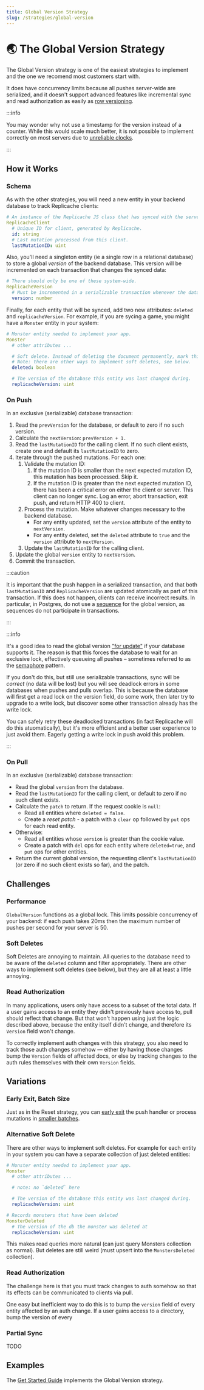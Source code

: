 ```yaml
---
title: Global Version Strategy
slug: /strategies/global-version
---
```


# 🌏 The Global Version Strategy

The Global Version strategy is one of the easiest strategies to implement and the one we recomend most customers start with.

It does have concurrency limits because all pushes server-wide are serialized, and it doesn't support advanced features like incremental sync and read authorization as easily as [row versioning](/concepts/strategies/row-version).

:::info

You may wonder why not use a timestamp for the version instead of a counter. While this would scale much better, it is not possible to implement correctly on most servers due to [unreliable clocks](https://www.ics.uci.edu/~cs230/lectures20/distrsyslectureset2-win20.pdf).

:::

## How it Works

### Schema

As with the other strategies, you will need a new entity in your backend database to track Replicache clients:

```yaml
# An instance of the Replicache JS class that has synced with the server.
ReplicacheClient
  # Unique ID for client, generated by Replicache.
  id: string
  # Last mutation processed from this client.
  lastMutationID: uint
```

Also, you'll need a singleton entity (ie a single row in a relational database) to store a global _version_ of the backend database. This version will be incremented on each transaction that changes the synced data:

```yaml
# There should only be one of these system-wide.
ReplicacheVersion
  # Must be incremented in a serializable transaction whenever the database changes.
  version: number
```

Finally, for each entity that will be synced, add two new attributes: `deleted` and `replicacheVersion`. For example, if you are sycing a game, you might have a `Monster` entity in your system:

```yaml
# Monster entity needed to implement your app.
Monster
  # other attributes ...

  # Soft delete. Instead of deleting the document permanently, mark this as true.
  # Note: there are other ways to implement soft deletes, see below.
  deleted: boolean

  # The version of the database this entity was last changed during.
  replicacheVersion: uint
```

### On Push

In an exclusive (serializable) database transaction:

<ol>
  <li>Read the <code>prevVersion</code> for the database, or default to zero if no such version.</li>
  <li>Calculate the <code>nextVersion</code>: <code>prevVersion + 1.</code></li>
  <li>Read the <code>lastMutationID</code> for the calling client. If no such client exists, create one and default its <code>lastMutationID</code> to zero.</li>
  <li>Iterate through the pushed mutations. For each one:
      <ol>
          <li>Validate the mutation ID:
              <ol>
                  <li>If the mutation ID is smaller than the next expected mutation ID, this mutation has been processed. Skip it.</li>
                  <li>If the mutation ID is greater than the next expected mutation ID, there has been a critical error on either the client or server. This client can no longer sync. Log an error, abort transaction, exit push, and return HTTP 400 to client.</li>
              </ol>
          </li>
          <li>Process the mutation. Make whatever changes necessary to the backend database.
            <ul>
              <li>For any entity updated, set the <code>version</code> attribute of the entity to <code>nextVersion</code>.</li>
              <li>For any entity deleted, set the <code>deleted</code> attribute to <code>true</code> and the <code>version</code> attribute to <code>nextVersion</code>.</li>
            </ul>
          </li>
          <li>Update the <code>lastMutationID</code> for the calling client.</li>
      </ol>
  </li>
  <li>Update the global <code>version</code> entity to <code>nextVersion</code>.</li>
  <li>Commit the transaction.</li>
</ol>

:::caution

It is important that the push happen in a serialized transaction, and that both `lastMutationID` and `ReplicacheVersion` are updated atomically as part of this transaction. If this does not happen, clients can receive incorrect results. In particular, in Postgres, do not use a [sequence](https://www.postgresql.org/docs/current/sql-createsequence.html) for the global version, as sequences do not participate in transactions.

:::

:::info

It's a good idea to read the global version ["for update"](https://dev.mysql.com/doc/refman/8.0/en/innodb-locking-reads.html) if your database supports it. The reason is that this forces the database to wait for an exclusive lock, effectively queueing all pushes – sometimes referred to as the [semaphore](https://dev.mysql.com/doc/refman/5.7/en/innodb-deadlocks-handling.html) pattern.

If you don't do this, but still use serializable transactions, sync will be _correct_ (no data will be lost) but you will see deadlock errors in some databases when pushes and pulls overlap. This is because the database will first get a read lock on the version field, do some work, then later try to upgrade to a write lock, but discover some other transaction already has the write lock.

You can safely retry these deadlocked transactions (in fact Replicache will do this atuomatically), but it's more efficient and a better user experience to just avoid them. Eagerly getting a write lock in push avoid this problem.

:::

### On Pull

In an exclusive (serializable) database transaction:

<ul>
  <li>Read the global <code>version</code> from the database.</li>
  <li>Read the <code>lastMutationID</code> for the calling client, or default to zero if no such client exists.</li>
  <li>Calculate the <code>patch</code> to return. If the request cookie is <code>null</code>:
    <ul>
      <li>Read all entities where <code>deleted = false</code>.</li>
      <li>Create a <em>reset patch</em> - a patch with a <code>clear</code> op followed by <code>put</code> ops for each read entity.</li>
    </ul>
  </li>
  <li>Otherwise:
    <ul>
      <li>Read all entities whose <code>version</code> is greater than the cookie value.</li>
      <li>Create a patch with <code>del</code> ops for each entity where <code>deleted=true</code>, and <code>put</code> ops for other entities.</li>
    </ul>
  </li>
  <li>Return the current global version, the requesting client's <code>lastMutationID</code> (or zero if no such client exists so far), and the patch.</li>
</ul>

## Challenges

### Performance

`GlobalVersion` functions as a global lock. This limits possible concurrency of your backend: if each push takes 20ms then the maximum number of pushes per second for your server is 50.

### Soft Deletes

Soft Deletes are annoying to maintain. All queries to the database need to be aware of the `deleted` column and filter appropriately. There are other ways to implement soft deletes (see below), but they are all at least a little annoying.

### Read Authorization

In many applications, users only have access to a subset of the total data. If a user gains access to an entity they didn't previously have access to, pull should reflect that change. But that won't happen using just the logic described above, because the entity itself didn't change, and therefore its `Version` field won't change.

To correctly implement auth changes with this strategy, you also need to track those auth changes somehow — either by having those changes bump the `Version` fields of affected docs, or else by tracking changes to the auth rules themselves with their own `Version` fields.

## Variations

### Early Exit, Batch Size

Just as in the Reset strategy, you can [early exit](./reset#early-exit) the push handler or process mutations in [smaller batches](./reset#batch-size).

### Alternative Soft Delete

There are other ways to implement soft deletes. For example for each entity in your system you can have a separate collection of just deleted entities:

```yaml
# Monster entity needed to implement your app.
Monster
  # other attributes ...

  # note: no `deleted` here

  # The version of the database this entity was last changed during.
  replicacheVersion: uint

# Records monsters that have been deleted
MonsterDeleted
  # The version of the db the monster was deleted at
  replicacheVersion: uint
```

This makes read queries more natural (can just query Monsters collection as normal). But deletes are still weird (must upsert into the `MonstersDeleted` collection).

### Read Authorization

The challenge here is that you must track changes to auth somehow so that its effects can be communicated to clients via pull.

One easy but inefficient way to do this is to bump the `version` field of every entity affected by an auth change. If a user gains access to a directory, bump the version of every

### Partial Sync

TODO

## Examples

The [Get Started Guide](/byob/remote-database) implements the Global Version strategy.
